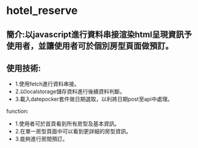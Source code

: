 # hotel_reserve

## 簡介:以javascript進行資料串接渲染html呈現資訊予使用者，並讓使用者可於個別房型頁面做預訂。

## 使用技術:
* 1.使用fetch進行資料串接。
* 2.以localstorage儲存資料進行後續資料判斷。
* 3.載入datepocker套件做日期選取，以利將日期post至api中處理。

function:
* 1.使用者可於首頁看到所有房型及基本資訊。
* 2.在單一房型頁面中可以看到更詳細的房型資訊。
* 3.能夠進行房間預訂。
